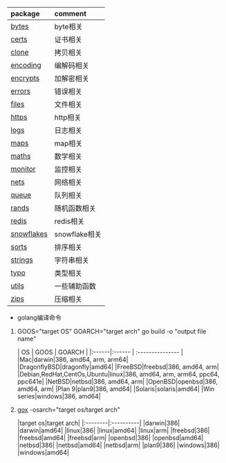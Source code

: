 | package  |  comment | 
| :---- | :----|
|[bytes](https://github.com/pyihe/util/tree/master/bytes)|byte相关|
|[certs](https://github.com/pyihe/util/tree/master/certs)|证书相关|
|[clone](https://github.com/pyihe/util/tree/master/clone)|拷贝相关|
|[encoding](https://github.com/pyihe/util/tree/master/encoding)|编解码相关|
|[encrypts](https://github.com/pyihe/util/tree/master/encrypts)|加解密相关|
|[errors](https://github.com/pyihe/util/tree/master/errors)|错误相关|
|[files](https://github.com/pyihe/util/tree/master/files)|文件相关|
|[https](https://github.com/pyihe/util/tree/master/https)|http相关|
|[logs](https://github.com/pyihe/util/tree/master/logs)|日志相关|
|[maps](https://github.com/pyihe/util/tree/master/maps)|map相关|
|[maths](https://github.com/pyihe/util/tree/master/maths)|数学相关|
|[monitor](https://github.com/pyihe/util/tree/master/monitor)|监控相关|
|[nets](https://github.com/pyihe/util/tree/master/nets)|网络相关|
|[queue](https://github.com/pyihe/util/tree/master/queue)|队列相关|
|[rands](https://github.com/pyihe/util/tree/master/rands)|随机函数相关|
|[redis](https://github.com/pyihe/util/tree/master/redis)|redis相关|
|[snowflakes](https://github.com/pyihe/util/tree/master/snowflakes)|snowflake相关|
|[sorts](https://github.com/pyihe/util/tree/master/sorts)|排序相关|
|[strings](https://github.com/pyihe/util/tree/master/strings)|字符串相关|
|[typo](https://github.com/pyihe/util/tree/master/typo)|类型相关|
|[utils](https://github.com/pyihe/util/tree/master/utils)| 一些辅助函数|
|[zips](https://github.com/pyihe/util/tree/master/zips)|压缩相关| 

- golang编译命令

1. GOOS="target OS" GOARCH="target arch" go build -o "output file name"

   |   OS   | GOOS         |       GOARCH        |
       |:------|:------      | :---------------   |
   |Mac|darwin|386, amd64, arm, arm64|
   |DragonflyBSD|dragonfly|amd64|
   |FreeBSD|freebsd|386, amd64, arm|
   |Debian,RedHat,CentOs,Ubuntu|linux|386, amd64, arm, arm64, ppc64, ppc641e|
   |NetBSD|netbsd|386, amd64, arm|
   |OpenBSD|openbsd|386, amd64, arm|
   |Plan 9|plan9|386, amd64|
   |Solaris|solaris|amd64|
   |Win series|windows|386, amd64|

2. [gox](https://github.com/mitchellh/gox) -osarch="target os/target arch"<br>

   |target os|target arch|
       |:--------|:----------|
   |darwin|386|
   |darwin|amd64|
   |linux|386|
   |linux|amd64|
   |linux|arm|
   |freebsd|386|
   |freebsd|amd64|
   |freebsd|arm|
   |openbsd|386|
   |openbsd|amd64|
   |netbsd|386|
   |netbsd|amd64|
   |netbsd|arm|
   |plan9|386|
   |windows|386|
   |windows|amd64|